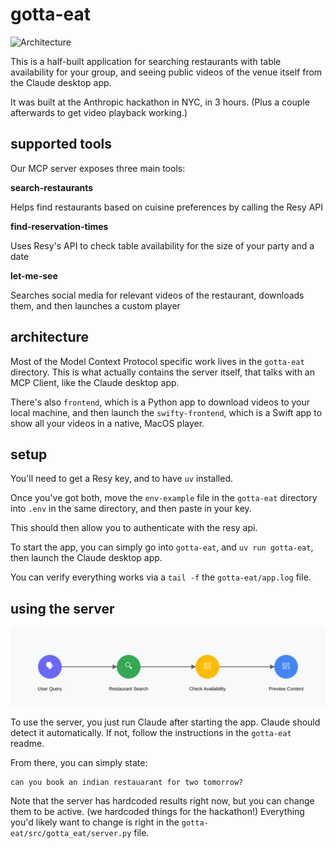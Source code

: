 # gotta-eat

![Architecture](./assets/architecture.png)

This is a half-built application for searching restaurants with table availability for your group, and seeing public videos of the venue itself from the Claude desktop app.

It was built at the Anthropic hackathon in NYC, in 3 hours. (Plus a couple afterwards to get video playback working.)


## supported tools 

Our MCP server exposes three main tools:

**search-restaurants** 

Helps find restaurants based on cuisine preferences by calling the Resy API

**find-reservation-times** 

Uses Resy's API to check table availability for the size of your party and a date

**let-me-see** 

Searches social media for relevant videos of the restaurant, downloads them, and then launches a custom player

## architecture

Most of the Model Context Protocol specific work lives in the `gotta-eat` directory. This is what actually contains the server itself, that talks with an MCP Client, like the Claude desktop app.

There's also `frontend`, which is a Python app to download videos to your local machine, and then launch the `swifty-frontend`, which is a Swift app to show all your videos in a native, MacOS player.

## setup

You'll need to get a Resy key, and to have `uv` installed.

Once you've got both, move the `env-example` file in the `gotta-eat` directory into `.env` in the same directory, and then paste in your key.

This should then allow you to authenticate with the resy api.

To start the app, you can simply go into `gotta-eat`, and `uv run gotta-eat`, then launch the Claude desktop app.

You can verify everything works via a `tail -f` the `gotta-eat/app.log` file.

## using the server

![User workflow](./assets/gotta-eat-user-flow.svg)

To use the server, you just run Claude after starting the app. Claude should detect it automatically. If not, follow the instructions in the `gotta-eat` readme.

From there, you can simply state:

```
can you book an indian restauarant for two tomorrow?
```

Note that the server has hardcoded results right now, but you can change them to be active. (we hardcoded things for the hackathon!) Everything you'd likely want to change is right in the `gotta-eat/src/gotta_eat/server.py` file.
